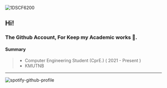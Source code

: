 <!-- ![image](https://user-images.githubusercontent.com/109336369/195406602-8f9807a8-6dba-404c-9db8-c3c04a7efca3.png)  -->
![1DSCF6200](https://user-images.githubusercontent.com/109336369/208568677-5595f5fe-e20b-4af7-9135-1f6f6e7b7c1d.jpg)

## Hi!

### The Github Account, For Keep my Academic works 🌱.

#### **Summary** 
> * Computer Engineering Student (CprE.) ( 2021 - Present )
> * KMUTNB

* * *

<!-- [![Top Langs](https://github-readme-stats.vercel.app/api/top-langs/?username=aingthawan)](https://github.com/anuraghazra/github-readme-stats) -->


![spotify-github-profile](/img/natemoo-re.svg)

